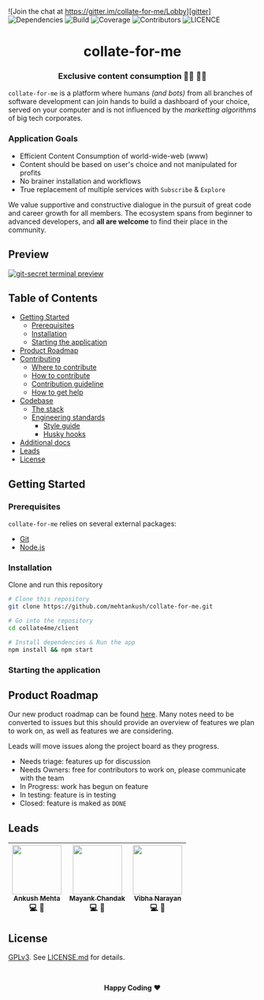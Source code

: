 
![Join the chat at https://gitter.im/collate-for-me/Lobby][gitter] ![Dependencies][dependencies] ![Build][build] ![Coverage][coverage] ![Contributors][contributors] ![LICENCE][licence]

<h1 align="center" style="border-bottom: none;">collate-for-me</h1> 
<h3 align="center">Exclusive content consumption 👩‍💻 👨‍💻</h3>


`collate-for-me` is a platform where humans _(and bots)_  from all branches of software development can join hands to build a dashboard of your  choice, served on your computer and is not influenced by the _marketting algorithms_ of big tech corporates. 

### Application Goals
- Efficient Content Consumption of world-wide-web (www)
- Content should be based on user's choice and not manipulated for profits
- No brainer installation and workflows
- True replacement of multiple services with `Subscribe` & `Explore`


We value supportive and constructive dialogue in the pursuit of great code and career growth for all members. The ecosystem spans from beginner to advanced developers, and **all are welcome** to find their place in the community.

## Preview

[![git-secret terminal preview][preview]][preview-vid]

## Table of Contents

* [Getting Started](#)
  * [Prerequisites](#)
  * [Installation](#)
  * [Starting the application](#)
* [Product Roadmap](#)
* [Contributing](#)
  * [Where to contribute](#)
  * [How to contribute](#)
  * [Contribution guideline](#)
  * [How to get help](#)
* [Codebase](#)
  * [The stack](#)
  * [Engineering standards](#)
    * [Style guide](#)
    * [Husky hooks](#)
* [Additional docs](#)
* [Leads](#)
* [License](#)


## Getting Started

### Prerequisites

`collate-for-me` relies on several external packages:

- [Git](https://git-scm.com)
- [Node.js](https://nodejs.org/en/download/) 

### Installation
Clone and run this repository

```bash
# Clone this repository
git clone https://github.com/mehtankush/collate-for-me.git

# Go into the repository
cd collate4me/client

# Install dependencies & Run the app
npm install && npm start
```

### Starting the application

## Product Roadmap

Our new product roadmap can be found [here][projects]. Many notes need to be converted to issues but this should provide an overview of features we plan to work on, as well as features we are considering.

Leads will move issues along the project board as they progress.

* Needs triage: features up for discussion
* Needs Owners: free for contributors to work on, please communicate with the team
* In Progress: work has begun on feature
* In testing: feature is in testing
* Closed: feature is maked as `DONE`



## Leads

| [<img src="https://github.com/mehtankush.png" width="100px;"/><br /><sub><b>Ankush Mehta</b></sub>][ankushmehta]<br /> 💻 📖 | [<img src="https://github.com/chandakmayank.png" width="100px;"/><br /><sub><b>Mayank Chandak</b></sub>][chandakmayank]<br /> 💻 📖 | [<img src="https://github.com/vibhanarayan.png" width="100px;"/><br /><sub><b>Vibha Narayan</b></sub>][vibhanarayan]<br /> 💻 📖 |
| :---: | :---: | :---: | 


## License

[GPLv3][gplv3]. See [LICENSE.md][licence-file] for details.

<br/>

<p align="center">
  <strong>Happy Coding</strong> ❤️
</p>

<!-- Shields -->
[gitter]: https://badges.gitter.im/collate-for-me/Lobby.svg
[dependencies]: https://img.shields.io/badge/dependencies-up%20to%20date-green.svg
[build]: https://img.shields.io/badge/build-unknown-lightgrey.svg
[coverage]: https://img.shields.io/badge/coverage-not%20found-lightgrey.svg
[contributors]: https://img.shields.io/badge/contributors-4-brightgreen.svg
[licence]: https://img.shields.io/aur/license/yaourt.svg

<!-- Links -->
[preview]: https://asciinema.org/a/41811.png
[preview-vid]: (https://asciinema.org/a/41811?autoplay=1) 
[projects]: https://github.com/mehtankush/collate-for-me/projects

<!-- Contributors -->
[ankushmehta]: https://ankushmehta.com
[chandakmayank]: https://github.com/chandakmayank
[vibhanarayan]: https://github.com/vibhanarayan

<!-- Licence -->
[gplv3]: https://www.gnu.org/licenses/rms-why-gplv3.html
[licence-file]: https://github.com/mehtankush/collate-for-me/blob/master/LICENSE